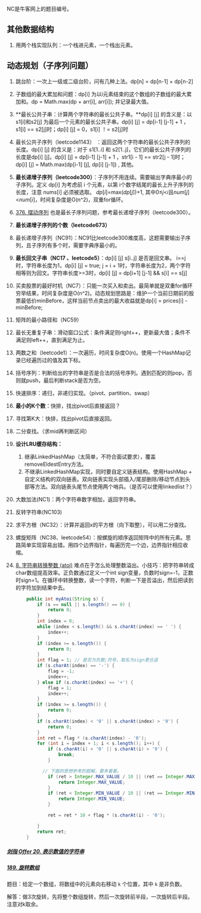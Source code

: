 NC是牛客网上的题目编号。

## 其他数据结构

1. 用两个栈实现队列：一个栈进元素，一个栈出元素。



## 动态规划（子序列问题）

1. 跳台阶：一次上一级或二级台阶，问有几种上法。dp[n] = dp[n-1] + dp[n-2]

2. 子数组的最大累加和问题：dp[i] 为以i元素结束的这个数组的子数组的最大累加和。dp = Math.max(dp + arr[i], arr[i]); 并记录最大值。

3. **最长公共子串：计算两个字符串的最长公共子串。**dp[i] [j] 的含义是：以s1[i]和s2[j] 为最后一个元素的最长公共子串。dp[i] [j] = dp[i-1] [j-1] + 1 ，s1[i] == s2[j]时；dp[i] [j] = 0，s1[i] ！= s2[j]时

4. 最长公共子序列（leetcode1143）  ：返回这两个字符串的最长公共子序列的长度。dp[i] [j] 的含义是：对于 s1[1..i] 和 s2[1..j]，它们的最长公共子序列的长度是dp[i] [j]。dp[i] [j] = dp[i-1] [j-1] + 1 ，str1[i - 1] == str2[j - 1]时；dp[i] [j] = Math.max(dp[i-1] [j], dp[i] [j-1]) , 其他。

5. **最长递增子序列（leetcode300）**：子序列不用连续。需要输出字典序最小的子序列。定义 dp[i] 为考虑前 i 个元素，以第 i个数字结尾的最长上升子序列的长度，注意 nums[i] 必须被选取。 *dp*[*i*]=max(*dp*[*j*])+1, 其中0≤*j*<*i*且*num*[*j*]<*num*[*i*]，时间复杂度是O(n^2)，双重for循环。

6. [376. 摆动序列](https://leetcode-cn.com/problems/wiggle-subsequence/) 也是最长子序列问题，参考最长递增子序列（leetcode300）。

7. **最长递增子序列的个数（leetcode673）**

8. 最长递增子序列（NC91）：NC91比leetcode300难度高，这题需要输出子序列，且子序列有多个时，需要字典序最小的。

9. **最长回文子串（NC17 、leetcode5）**：dp[i] [j]  s[i..j] 是否是回文串。 i==j时，字符串长度为1，dp[i] [j] = true; j = i + 1时，字符串长度为2，两个字符相等则为回文。字符串长度>=3时，dp[i] [j] = dp[i+1] [j-1]  && s[i] == s[j]

10. 买卖股票的最好时机（NC7）：只能一次买入和卖出。最简单就是双重for循环穷举结果，时间复杂度是O(n^2)。动态规划思路是：维护一个当前日期前的股票最低价minBefore，这样当前节点卖出的最大收益就是dp[i] = prices[i] - minBefore;

11. 矩阵的最小路径和（NC59）



1. 最长无重复子串：滑动窗口公式：条件满足则right++，更新最大值；条件不满足则left++，直到满足为止。

2. 两数之和（leetcode1）：一次遍历，时间复杂度O(n)。使用一个HashMap记录已经遍历过的值及其下标。

3. 括号序列：判断给出的字符串是否是合法的括号序列。遇到匹配的则pop，否则就push，最后判断stack是否为空。

4. 快速排序：递归，非递归实现。（pivot、partition、swap）

5. **最小的K个数**：快排，找出pivot后直接返回？

6. 寻找第K大：快排，找出pivot后直接返回。

7. 二分查找。（求mid再判断区间）

8. **设计LRU缓存结构：**
   1. 继承LinkedHashMap（太简单，不符合面试要求），覆盖removeEldestEntry方法。
   2. 不继承LinkedHashMap实现，同时要自定义链表结构。使用HashMap + 自定义结构的双向链表。双向链表实现头部插入/尾部删除/移动节点到头部等方法。双向链表头尾节点使用两个哨兵。（是否可以使用linkedlist？）
   
9. 大数加法(NC1)：两个字符串数字相加，返回字符串。

10. 反转字符串(NC103)

11. 求平方根（NC32）：计算并返回x的平方根（向下取整），可以用二分查找。

12. 螺旋矩阵（NC38、leetcode54）：按螺旋的顺序返回矩阵中的所有元素。思路简单实现容易出错。用四个边界指针，每遍历完一个边，边界指针相应收缩。

13. [8. 字符串转换整数 (atoi)](https://leetcode-cn.com/problems/string-to-integer-atoi/) 难点在于怎么处理整数溢出。小技巧：把字符串转成char数组提高效率。正负数通过定义一个int sign变量，负数时sign=-1，正数时sign=1。在循环中转换整数，读一个字符，判断一下是否溢出，然后把读到的字符加到结果中去。

    ```java
        public int myAtoi(String s) {
            if (s == null || s.length() == 0) {
                return 0;
            }
            int index = 0;
            while (index < s.length() && s.charAt(index) == ' ') {
                index++;
            }
            if (index >= s.length()) {
                return 0;
            }
            int flag = 1; // 是否为负数;符号，取名为sign更合适
            if (s.charAt(index) == '-') {
                flag = -1;
                index++;
            } else if (s.charAt(index) == '+') {
                flag = 1;
                index++;
            }
            if (index >= s.length()) {
                return 0;
            }
            if (s.charAt(index) < '0' || s.charAt(index) > '9') {
                return 0;
            }
            int ret = flag * (s.charAt(index) - '0');
            for (int i = index + 1; i < s.length(); i++) {
                if (s.charAt(i) < '0' || s.charAt(i) > '9') {
                    break;
                }
    
              // 下面的思想参考的题解，要多看看。
                if (ret > Integer.MAX_VALUE / 10 || (ret == Integer.MAX_VALUE / 10 && (s.charAt(i) - '0') > Integer.MAX_VALUE % 10)) {
                    return Integer.MAX_VALUE;
                }
                if (ret < Integer.MIN_VALUE / 10 || (ret == Integer.MIN_VALUE / 10 && (s.charAt(i) - '0') > -(Integer.MIN_VALUE % 10))) {
                    return Integer.MIN_VALUE;
                }
    
                ret = ret * 10 + flag * (s.charAt(i) - '0');
    
            }
            return ret;
        }
    ```

##### [剑指 Offer 20. 表示数值的字符串](https://leetcode-cn.com/problems/biao-shi-shu-zhi-de-zi-fu-chuan-lcof/)

##### [189. 旋转数组](https://leetcode-cn.com/problems/rotate-array/)

题目：给定一个数组，将数组中的元素向右移动 `k` 个位置，其中 `k` 是非负数。

解答：做3次旋转，先将整个数组旋转，然后一次旋转前半段，一次旋转后半段。注意对k取余。